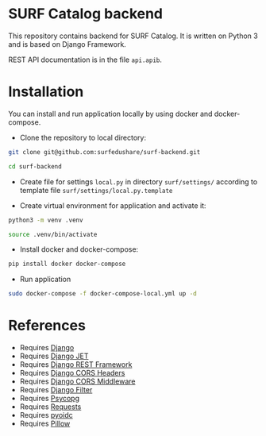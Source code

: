 # SURF Catalog backend

This repository contains backend for SURF Catalog. It is written on
Python 3 and is based on Django Framework.

REST API documentation is in the file `api.apib`.

# Installation

You can install and run application locally by using docker
and docker-compose.

* Clone the repository to local directory:

```sh
git clone git@github.com:surfedushare/surf-backend.git

cd surf-backend
```

* Create file for settings `local.py` in directory `surf/settings/`
according to template file `surf/settings/local.py.template`

* Create virtual environment for application and activate it:

```sh
python3 -m venv .venv

source .venv/bin/activate
```

* Install docker and docker-compose:

```sh
pip install docker docker-compose
```

* Run application

```sh
sudo docker-compose -f docker-compose-local.yml up -d
```

# References

* Requires [Django](https://www.djangoproject.com/)
* Requires [Django JET](https://github.com/geex-arts/django-jet)
* Requires [Django REST Framework](http://www.django-rest-framework.org/)
* Requires [Django CORS Headers](https://github.com/ottoyiu/django-cors-headers)
* Requires [Django CORS Middleware](https://github.com/zestedesavoir/django-cors-middleware/)
* Requires [Django Filter](https://github.com/carltongibson/django-filter/)
* Requires [Psycopg](http://initd.org/psycopg/)
* Requires [Requests](https://github.com/requests/requests)
* Requires [pyoidc](https://github.com/rohe/pyoidc)
* Requires [Pillow](https://github.com/python-pillow/Pillow)
